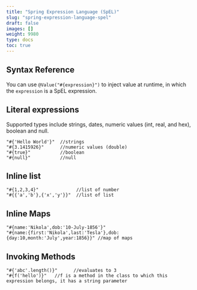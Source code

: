```yaml
---
title: "Spring Expression Language (SpEL)"
slug: "spring-expression-language-spel"
draft: false
images: []
weight: 9980
type: docs
toc: true
---
```


## Syntax Reference
You can use `@Value("#{expression}")` to inject value at runtime, in which the `expression` is a SpEL expression.

**Literal expressions**
------
Supported types include strings, dates, numeric values (int, real, and hex), boolean and null.

    "#{'Hello World'}"  //strings
    "#{3.1415926}"      //numeric values (double)
    "#{true}"           //boolean
    "#{null}"           //null
**Inline list**
-----
    "#{1,2,3,4}"              //list of number
    "#{{'a','b'},{'x','y'}}"  //list of list
**Inline Maps**
-----
    "#{name:'Nikola',dob:'10-July-1856'}" 
    "#{name:{first:'Nikola',last:'Tesla'},dob:{day:10,month:'July',year:1856}}" //map of maps
**Invoking Methods**
-------
    "#{'abc'.length()}"      //evaluates to 3
    "#{f('hello')}"   //f is a method in the class to which this expression belongs, it has a string parameter



       

    

 

